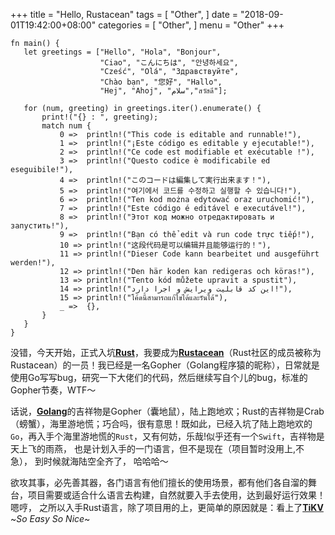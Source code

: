 +++
title = "Hello, Rustacean"
tags = [
    "Other",
]
date = "2018-09-01T19:42:00+08:00"
categories = [
    "Other",
]
menu = "Other"
+++

 ```
fn main() {
    let greetings = ["Hello", "Hola", "Bonjour",
                     "Ciao", "こんにちは", "안녕하세요",
                     "Cześć", "Olá", "Здравствуйте",
                     "Chào bạn", "您好", "Hallo",
                     "Hej", "Ahoj", "سلام","สวัสดี"];

    for (num, greeting) in greetings.iter().enumerate() {
        print!("{} : ", greeting);
        match num {
            0 =>  println!("This code is editable and runnable!"),
            1 =>  println!("¡Este código es editable y ejecutable!"),
            2 =>  println!("Ce code est modifiable et exécutable !"),
            3 =>  println!("Questo codice è modificabile ed eseguibile!"),
            4 =>  println!("このコードは編集して実行出来ます！"),
            5 =>  println!("여기에서 코드를 수정하고 실행할 수 있습니다!"),
            6 =>  println!("Ten kod można edytować oraz uruchomić!"),
            7 =>  println!("Este código é editável e executável!"),
            8 =>  println!("Этот код можно отредактировать и запустить!"),
            9 =>  println!("Bạn có thể edit và run code trực tiếp!"),
            10 => println!("这段代码是可以编辑并且能够运行的！"),
            11 => println!("Dieser Code kann bearbeitet und ausgeführt werden!"),
            12 => println!("Den här koden kan redigeras och köras!"),
            13 => println!("Tento kód můžete upravit a spustit"),
            14 => println!("این کد قابلیت ویرایش و اجرا دارد!"),
            15 => println!("โค้ดนี้สามารถแก้ไขได้และรันได้"),
            _ =>  {},
        }
    }
}
 ```

 没错，今天开始，正式入坑[**Rust**](https://www.rust-lang.org 'Rust official site')，我要成为[**Rustacean**](http://www.rustacean.net/ 'Hello, crustaceans')（Rust社区的成员被称为 Rustacean）的一员！我已经是一名Gopher（Golang程序猿的昵称），日常就是使用Go写写bug，研究一下大佬们的代码，然后继续写自个儿的bug，标准的Gopher节奏，WTF～  

 话说，[**Golang**](https://golang.org 'Go official site')的吉祥物是Gopher（囊地鼠），陆上跑地欢；Rust的吉祥物是Crab（螃蟹），海里游地慌；巧合吗，很有意思！既如此，已经入坑了陆上跑地欢的`Go`，再入手个海里游地慌的`Rust`，又有何妨，乐哉!似乎还有一个`Swift`，吉祥物是天上飞的雨燕， 也是计划入手的一门语言，但不是现在（项目暂时没用上,不急）， 到时候就海陆空全齐了， 哈哈哈～  

欲攻其事，必先善其器，各门语言有他们擅长的使用场景，都有他们各自溜的舞台，项目需要或适合什么语言去构建，自然就要入手去使用，达到最好运行效果！ 嗯哼， 之所以入手Rust语言，除了项目用的上，更简单的原因就是：看上了[**TiKV**](https://github.com/tikv/tikv 'TikV in GitHub') ~*So Easy So Nice*~

<!--more-->